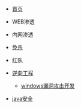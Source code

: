 <!-- _navbar.md -->
* [首页](README.md "Ak1noneko的小屋")
  
* WEB渗透

* 内网渗透

* [免杀](av_bypass/README.md)

* 红队

* [逆向工程](reverse_engine/README.md)
  * [windows漏洞攻击开发](/reverse_engine/windows_exploit/README.md)

* [java安全](java/README.md)